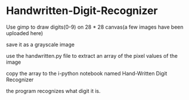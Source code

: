 # Handwritten-Digit-Recognizer

Use gimp to draw digits(0-9) on 28 * 28 canvas(a few images have been uploaded here)


save it as a grayscale image


use the handwritten.py file to extract an array of the pixel values of the image


copy the array to the i-python notebook named Hand-Written Digit Recognizer


the program recognizes what digit it is.

